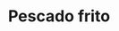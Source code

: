 ---
image:
title: Pescado frito
description: fried fresh local snapper topped w/ salsa criolla (marinated red onions) served w/ rice, organic salad and sweet plantains
price: '12.65'
available: true
---
